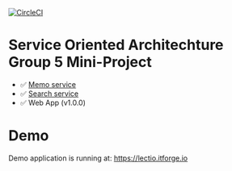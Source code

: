 [![CircleCI](https://circleci.com/gh/itforge-eros/soa2019-group5.svg?style=svg)](https://circleci.com/gh/itforge-eros/soa2019-group5)

# Service Oriented Architechture Group 5 Mini-Project

* :white_check_mark: [Memo service](https://github.com/itforge-eros/soa2019-group5/tree/master/memo-service)
* :white_check_mark: [Search service](https://github.com/itforge-eros/soa2019-group5/tree/master/search-service)
* :white_check_mark: Web App (v1.0.0)

# Demo

Demo application is running at:
https://lectio.itforge.io
